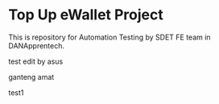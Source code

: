 # Top Up eWallet Project
This is repository for Automation Testing by SDET FE team in DANApprentech.

test edit by asus

ganteng amat

test1